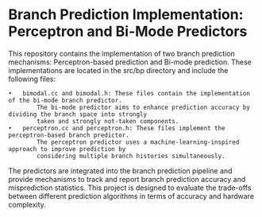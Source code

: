 # Branch Prediction Implementation: Perceptron and Bi-Mode Predictors
This repository contains the implementation of two branch prediction mechanisms: Perceptron-based prediction and Bi-mode prediction. These implementations are located in the src/bp directory and include the following files:

	•	bimodal.cc and bimodal.h: These files contain the implementation of the bi-mode branch predictor. 
            The bi-mode predictor aims to enhance prediction accuracy by dividing the branch space into strongly
	        taken and strongly not-taken components.
	•	perceptron.cc and perceptron.h: These files implement the perceptron-based branch predictor.
            The perceptron predictor uses a machine-learning-inspired approach to improve prediction by 
	        considering multiple branch histories simultaneously.

The predictors are integrated into the branch prediction pipeline and provide mechanisms to track and report branch prediction accuracy and misprediction statistics. This project is designed to evaluate the trade-offs between different prediction algorithms in terms of accuracy and hardware complexity.
